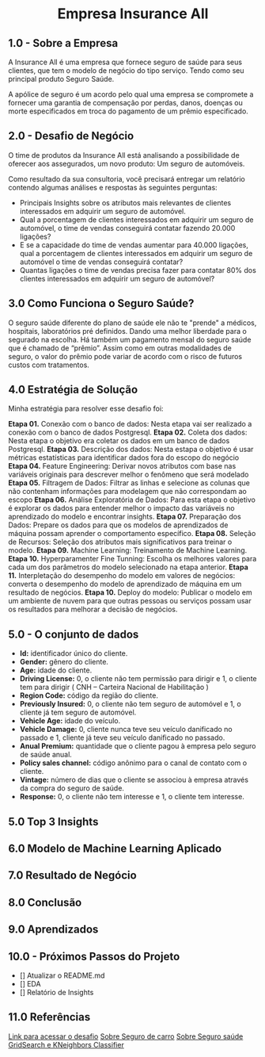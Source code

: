 <h1 align="center"> Empresa Insurance All </h1> 

## 1.0 - Sobre a Empresa

A Insurance All é uma empresa que fornece seguro de saúde para seus clientes, que tem o modelo de negócio do tipo serviço. Tendo como seu principal produto Seguro Saúde. 

A apólice de seguro é um acordo pelo qual uma empresa se compromete a fornecer uma garantia de compensação por perdas, danos, doenças ou morte especificados em troca do pagamento de um prêmio especificado.


## 2.0 - Desafio de Negócio

O time de produtos da Insurance All está analisando a possibilidade de oferecer aos assegurados, um novo produto: Um seguro de automóveis.


Como resultado da sua consultoria, você precisará entregar um relatório contendo algumas análises e respostas às seguintes perguntas:

- Principais Insights sobre os atributos mais relevantes de clientes interessados em adquirir um seguro de automóvel.
- Qual a porcentagem de clientes interessados em adquirir um seguro de automóvel, o time de vendas conseguirá contatar fazendo 20.000 ligações?
- E se a capacidade do time de vendas aumentar para 40.000 ligações, qual a porcentagem de clientes interessados em adquirir um seguro de automóvel o time de vendas conseguirá contatar?
- Quantas ligações o time de vendas precisa fazer para contatar 80% dos clientes interessados em adquirir um seguro de automóvel?


## 3.0 Como Funciona o Seguro Saúde?

O seguro saúde  diferente do plano de saúde ele não te "prende" a médicos, hospitais, laboratórios pré definidos. Dando uma melhor liberdade para o segurado na escolha.
Há também um pagamento mensal do seguro saúde que é chamado de “prêmio”. Assim como em outras modalidades de seguro, o valor do prêmio pode variar de acordo com o risco de futuros custos com tratamentos.

## 4.0 Estratégia de Solução
Minha estratégia para resolver esse desafio foi:

**Etapa 01.** Conexão com o banco de dados: Nesta etapa vai ser realizado a conexão com o banco de dados Postgresql.
**Etapa 02.** Coleta dos dados: Nesta etapa o objetivo era coletar os dados em um banco de dados  Postgresql.
**Etapa 03.** Descrição dos dados: Nesta estapa o objetivo é usar métricas estatísticas para identificar dados fora do escopo do negócio
**Etapa 04.** Feature Engineering: Derivar novos atributos com base nas variáveis originais para descrever melhor o fenômeno que será modelado
**Etapa 05.** Filtragem de Dados: Filtrar as linhas e selecione as colunas que não contenham informações para modelagem que não correspondam ao escopo
**Etapa 06.** Análise Exploratória de Dados: Para esta etapa o objetivo é explorar os dados para entender melhor o impacto das variáveis no aprendizado do modelo e encontrar insights.
**Etapa 07.** Preparação dos Dados: Prepare os dados para que os modelos de aprendizados de máquina possam aprender o comportamento específico.
**Etapa 08.** Seleção de Recursos: Seleção dos atributos mais significativos para treinar o modelo.
**Etapa 09.** Machine Learning: Treinamento de Machine Learning.
**Etapa 10.** Hyperparamenter Fine Tunning: Escolha os melhores valores para cada um dos parâmetros do modelo selecionado na etapa anterior.
**Etapa 11.** Interpletação do desempenho do modelo em valores de negócios: converta o desempenho do modelo de aprendizado de máquina em um resultado de negócios.
**Etapa 10.** Deploy do modelo: Publicar o modelo em um ambiente de nuvem para que outras pessoas ou serviços possam usar os resultados para melhorar a decisão de negócios.

## 5.0 - O conjunto de dados 

- <b>Id:</b> identificador único do cliente.
- <b>Gender:</b> gênero do cliente.
- <b>Age:</b> idade do cliente.
- <b>Driving License:</b> 0, o cliente não tem permissão para dirigir e 1, o cliente tem para dirigir ( CNH – Carteira Nacional de Habilitação )
- <b>Region Code:</b> código da região do cliente.
- <b>Previously Insured:</b> 0, o cliente não tem seguro de automóvel e 1, o cliente já tem seguro de automóvel.
- <b>Vehicle Age:</b> idade do veículo.
- <b>Vehicle Damage:</b> 0, cliente nunca teve seu veículo danificado no passado e 1, cliente já teve seu veículo danificado no passado.
- <b>Anual Premium:</b> quantidade que o cliente pagou à empresa pelo seguro de saúde anual.
- <b>Policy sales channel:</b> código anônimo para o canal de contato com o cliente.
- <b>Vintage:</b> número de dias que o cliente se associou à empresa através da compra do seguro de saúde.
- <b>Response:</b> 0, o cliente não tem interesse e 1, o cliente tem interesse.

## 5.0 Top 3 Insights

## 6.0 Modelo de Machine Learning Aplicado

## 7.0 Resultado de Negócio

## 8.0 Conclusão 

## 9.0 Aprendizados

## 10.0 - Próximos Passos do Projeto 

- [] Atualizar o README.md
- [] EDA
- [] Relatório de Insights

## 11.0 Referências

[Link para acessar o desafio](https://sejaumdatascientist.com/como-usar-data-science-para-fazer-a-empresa-vender-mais/)
[Sobre Seguro de carro](https://www.minutoseguros.com.br/blog/como-funciona-seguro-de-carro/)
[Sobre Seguro saúde](https://www.minutoseguros.com.br/blog/seguro-saude-plano-saude-diferencas/)
[GridSearch e KNeighbors Classifier](https://medium.com/@erikgreenj/k-neighbors-classifier-with-gridsearchcv-basics-3c445ddeb657)



